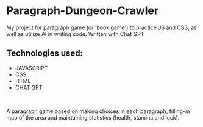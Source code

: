 # Paragraph-Dungeon-Crawler
<p>My project for paragraph game (or 'book game') to practice JS and CSS, as well as utilize AI in writing code. Written with Chat GPT</p>
<h2>Technologies used:</h2>
<ul>
  <li>JAVASCRIPT</li>
  <li>CSS</li>
  <li>HTML</li>
  <li>CHAT GPT</li>
</ul>
<br/>
<p>A paragraph game based on making choices in each paragraph, filling-in map of the area and maintaining statistics (health, stamina and luck).</p>
